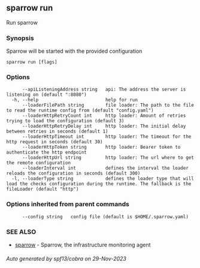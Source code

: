 ## sparrow run

Run sparrow

### Synopsis

Sparrow will be started with the provided configuration

```
sparrow run [flags]
```

### Options

```
      --apiListeningAddress string   api: The address the server is listening on (default ":8080")
  -h, --help                         help for run
      --loaderFilePath string        file loader: The path to the file to read the runtime config from (default "config.yaml")
      --loaderHttpRetryCount int     http loader: Amount of retries trying to load the configuration (default 3)
      --loaderHttpRetryDelay int     http loader: The initial delay between retries in seconds (default 1)
      --loaderHttpTimeout int        http loader: The timeout for the http request in seconds (default 30)
      --loaderHttpToken string       http loader: Bearer token to authenticate the http endpoint
      --loaderHttpUrl string         http loader: The url where to get the remote configuration
      --loaderInterval int           defines the interval the loader reloads the configuration in seconds (default 300)
  -l, --loaderType string            defines the loader type that will load the checks configuration during the runtime. The fallback is the fileLoader (default "http")
```

### Options inherited from parent commands

```
      --config string   config file (default is $HOME/.sparrow.yaml)
```

### SEE ALSO

* [sparrow](sparrow.md)	 - Sparrow, the infrastructure monitoring agent

###### Auto generated by spf13/cobra on 29-Nov-2023
